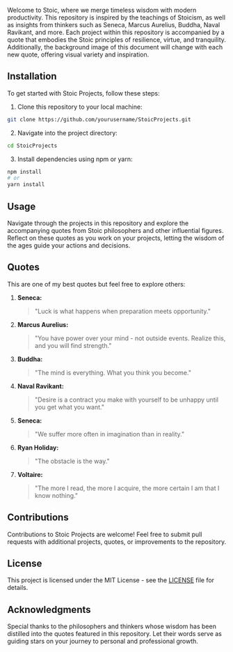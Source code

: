 

Welcome to Stoic, where we merge timeless wisdom with modern productivity. This repository is inspired by the teachings of Stoicism, as well as insights from thinkers such as Seneca, Marcus Aurelius, Buddha, Naval Ravikant, and more. Each project within this repository is accompanied by a quote that embodies the Stoic principles of resilience, virtue, and tranquility. Additionally, the background image of this document will change with each new quote, offering visual variety and inspiration.

## Installation

To get started with Stoic Projects, follow these steps:

1. Clone this repository to your local machine:

```bash
git clone https://github.com/yourusername/StoicProjects.git
```

2. Navigate into the project directory:

```bash
cd StoicProjects
```

3. Install dependencies using npm or yarn:

```bash
npm install
# or
yarn install
```

## Usage

Navigate through the projects in this repository and explore the accompanying quotes from Stoic philosophers and other influential figures. Reflect on these quotes as you work on your projects, letting the wisdom of the ages guide your actions and decisions.

## Quotes
This are one of my best quotes but feel free to explore others:

1. **Seneca:**
   > "Luck is what happens when preparation meets opportunity."


2. **Marcus Aurelius:**
   > "You have power over your mind - not outside events. Realize this, and you will find strength."


3. **Buddha:**
   > "The mind is everything. What you think you become."


4. **Naval Ravikant:**
   > "Desire is a contract you make with yourself to be unhappy until you get what you want."
   > 

5. **Seneca:**
   > "We suffer more often in imagination than in reality."

6. **Ryan Holiday:**
   > "The obstacle is the way."


7. **Voltaire:**
   > "The more I read, the more I acquire, the more certain I am that I know nothing."


## Contributions

Contributions to Stoic Projects are welcome! Feel free to submit pull requests with additional projects, quotes, or improvements to the repository.

## License

This project is licensed under the MIT License - see the [LICENSE](LICENSE) file for details.

## Acknowledgments

Special thanks to the philosophers and thinkers whose wisdom has been distilled into the quotes featured in this repository. Let their words serve as guiding stars on your journey to personal and professional growth.
```

